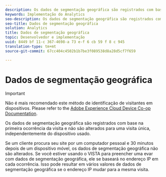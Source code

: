 ```yaml
---
description: Os dados de segmentação geográfica são registrados com base na primeira ocorrência da visita e não são alterados para uma visita única, independentemente do dispositivo usado.
keywords: Implementação do Analytics
seo-description: Os dados de segmentação geográfica são registrados com base na primeira ocorrência da visita e não são alterados para uma visita única, independentemente do dispositivo usado.
seo-title: Dados de segmentação geográfica
solution: Analytics
title: Dados de segmentação geográfica
topic: Desenvolvedor e implementação
uuid: 8449 bf 11-c 367-4698-a 73 e-f 6 cb 59 f 8 c 945
translation-type: tm+mt
source-git-commit: 67cc404c4502b1b7be3f089538d8a28d5cf7f659

---
```



# Dados de segmentação geográfica

>[!IMPORTANT]
>
>Não é mais recomendado este método de identificação de visitantes em dispositivos. Please refer to the [Adobe Experience Cloud Device Co-op Documentation](https://marketing.adobe.com/resources/help/en_US/mcdc/).

Os dados de segmentação geográfica são registrados com base na primeira ocorrência da visita e não são alterados para uma visita única, independentemente do dispositivo usado.

Se um cliente procura seu site por um computador pessoal e 30 minutos depois de um dispositivo móvel, os dados de segmentação geográfica não são alterados. Se você estiver usando o VISTA para preencher uma evar com dados de segmentação geográfica, ele se baseará no endereço IP em cada ocorrência. Isso pode resultar em vários valores de dados de segmentação geográfica se o endereço IP mudar para a mesma visita.
